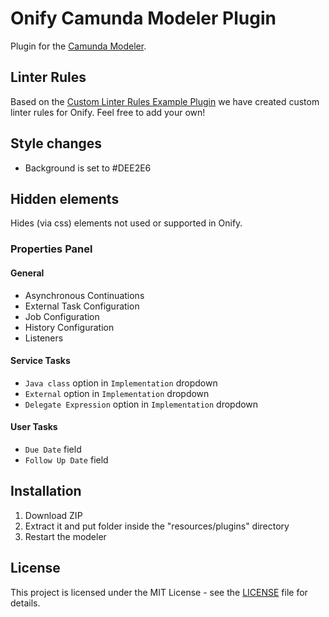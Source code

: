 # Onify Camunda Modeler Plugin

Plugin for the [Camunda Modeler](https://camunda.com/download/modeler/).

## Linter Rules

Based on the [Custom Linter Rules Example Plugin](https://github.com/camunda/camunda-modeler-custom-linter-rules-plugin) we have created custom linter rules for Onify. Feel free to add your own! 

## Style changes

* Background is set to #DEE2E6

## Hidden elements

Hides (via css) elements not used or supported in Onify.

### Properties Panel

#### General

* Asynchronous Continuations
* External Task Configuration
* Job Configuration
* History Configuration
* Listeners

#### Service Tasks

* `Java class` option in `Implementation` dropdown
* `External` option in `Implementation` dropdown
* `Delegate Expression` option in `Implementation` dropdown

#### User Tasks

* `Due Date` field
* `Follow Up Date` field

## Installation

1. Download ZIP
2. Extract it and put folder inside the "resources/plugins" directory
3. Restart the modeler

## License

This project is licensed under the MIT License - see the [LICENSE](LICENSE) file for details.
